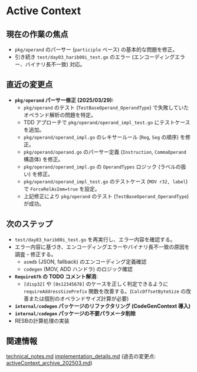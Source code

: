 # Active Context

## 現在の作業の焦点
- `pkg/operand` のパーサー (`participle` ベース) の基本的な問題を修正。
- 引き続き `test/day03_harib00i_test.go` のエラー (エンコーディングエラー、バイナリ長不一致) 対応。

## 直近の変更点
- **`pkg/operand` パーサー修正 (2025/03/29):**
    - `pkg/operand` のテスト (`TestBaseOperand_OperandType`) で失敗していたオペランド解析の問題を特定。
    - TDD アプローチで `pkg/operand/operand_impl_test.go` にテストケースを追加。
    - `pkg/operand/operand_impl.go` のレキサールール (`Reg`, `Seg` の順序) を修正。
    - `pkg/operand/operand.go` のパーサー定義 (`Instruction`, `CommaOperand` 構造体) を修正。
    - `pkg/operand/operand_impl.go` の `OperandTypes` ロジック (ラベルの扱い) を修正。
    - `pkg/operand/operand_impl_test.go` のテストケース (`MOV r32, label`) で `ForceRelAsImm=true` を設定。
    - 上記修正により `pkg/operand` のテスト (`TestBaseOperand_OperandType`) が成功。

## 次のステップ
- `test/day03_harib00i_test.go` を再実行し、エラー内容を確認する。
- エラー内容に基づき、エンコーディングエラーやバイナリ長不一致の原因を調査・修正する。
    - `asmdb` (JSON, fallback) のエンコーディング定義確認
    - `codegen` (MOV, ADD ハンドラ) のロジック確認
- **`Require67h` の TODO コメント解消**:
    - `[disp32]` や `[0x12345678]` のケースを正しく判定できるように `requireAddressSizePrefix` 関数を改善する。(`CalcOffsetByteSize` の改善または個別のオペランドサイズ計算が必要)
- **`internal/codegen` パッケージのリファクタリング (CodeGenContext 導入)**
- **`internal/codegen` パッケージの不要パラメータ削除**
- RESBの計算処理の実装

## 関連情報
[technical_notes.md](../details/technical_notes.md)
[implementation_details.md](../details/implementation_details.md)
(過去の変更点: [activeContext_archive_202503.md](../archives/activeContext_archive_202503.md))
